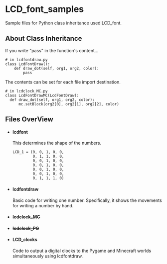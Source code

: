 # **LCD_font_samples**
Sample files for Python class inheritance used LCD_font.

## About Class Inheritance
  If you write "pass" in the function's content...
  ```
  # in lcdfontdraw.py
  class LcdFontDraw():
      def draw_dot(self, org1, org2, color):
          pass
  ```
  The contents can be set for each file import destination.
  ```
  # in lcdclock_MC.py
  class LcdFontDrawMC(LcdFontDraw):
    def draw_dot(self, org1, org2, color):
        mc.setBlock(org2[0], org2[1], org2[2], color)
  ```

## Files OverView
+ #### lcdfont
  This determines the shape of the numbers.
  ```
  LCD_1 = (0, 0, 1, 0, 0,
           0, 1, 1, 0, 0,
           0, 0, 1, 0, 0,
           0, 0, 1, 0, 0,
           0, 0, 1, 0, 0,
           0, 0, 1, 0, 0,
           0, 1, 1, 1, 0)
  ```
+ #### lcdfontdraw
  Basic code for writing one number.
  Specifically, it shows the movements for writing a number by hand.
+ #### ~~lcdclock_MC~~

+ #### ~~lcdclock_PG~~

+ #### LCD_clocks
  Code to output a digital clocks to the Pygame and Minecraft worlds simultaneously using lcdfontdraw.